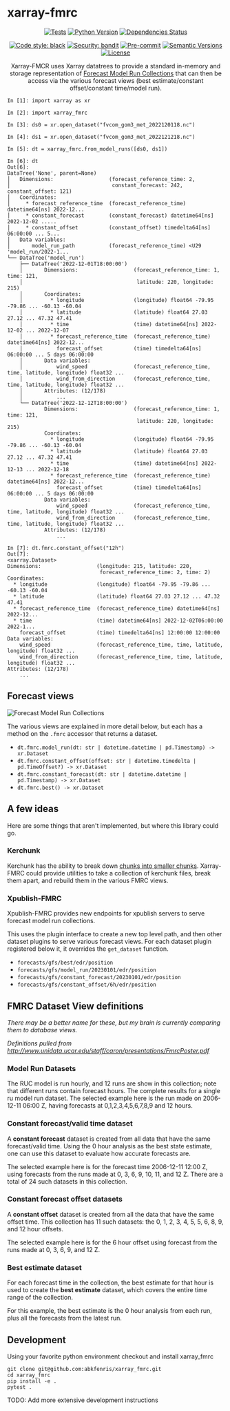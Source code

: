 # xarray-fmrc

<div align="center">

[![Tests](https://github.com/abkfenris/xarray_fmrc/actions/workflows/build.yml/badge.svg)](https://github.com/abkfenris/xarray_fmrc/actions/workflows/build.yml)
[![Python Version](https://img.shields.io/pypi/pyversions/xarray_fmrc.svg)](https://pypi.org/project/xarray-fmrc/)
[![Dependencies Status](https://img.shields.io/badge/dependencies-up%20to%20date-brightgreen.svg)](https://github.com/abkfenris/xarray-fmrc/pulls?utf8=%E2%9C%93&q=is%3Apr%20author%3Aapp%2Fdependabot)

[![Code style: black](https://img.shields.io/badge/code%20style-black-000000.svg)](https://github.com/psf/black)
[![Security: bandit](https://img.shields.io/badge/security-bandit-green.svg)](https://github.com/PyCQA/bandit)
[![Pre-commit](https://img.shields.io/badge/pre--commit-enabled-brightgreen?logo=pre-commit&logoColor=white)](https://github.com/abkfenris/xarray-fmrc/blob/master/.pre-commit-config.yaml)
[![Semantic Versions](https://img.shields.io/badge/%20%20%F0%9F%93%A6%F0%9F%9A%80-semantic--versions-e10079.svg)](https://github.com/abkfenris/xarray-fmrc/releases)
[![License](https://img.shields.io/github/license/abkfenris/xarray_fmrc)](https://github.com/abkfenris/xarray_fmrc/blob/master/LICENSE)

Xarray-FMCR uses Xarray datatrees to provide a standard in-memory and storage representation of [Forecast Model Run Collections](http://www.unidata.ucar.edu/staff/caron/presentations/FmrcPoster.pdf) that can then be access via the various forecast views (best estimate/constant offset/constant time/model run).

</div>

```ipython
In [1]: import xarray as xr

In [2]: import xarray_fmrc

In [3]: ds0 = xr.open_dataset("fvcom_gom3_met_2022120118.nc")

In [4]: ds1 = xr.open_dataset("fvcom_gom3_met_2022121218.nc")

In [5]: dt = xarray_fmrc.from_model_runs([ds0, ds1])

In [6]: dt
Out[6]:
DataTree('None', parent=None)
│   Dimensions:                  (forecast_reference_time: 2,
│                                 constant_forecast: 242, constant_offset: 121)
│   Coordinates:
│     * forecast_reference_time  (forecast_reference_time) datetime64[ns] 2022-12...
│     * constant_forecast        (constant_forecast) datetime64[ns] 2022-12-02 .....
│     * constant_offset          (constant_offset) timedelta64[ns] 06:00:00 ... 5...
│   Data variables:
│       model_run_path           (forecast_reference_time) <U29 'model_run/2022-1...
└── DataTree('model_run')
    ├── DataTree('2022-12-01T18:00:00')
    │       Dimensions:                  (forecast_reference_time: 1, time: 121,
    │                                     latitude: 220, longitude: 215)
    │       Coordinates:
    │         * longitude                (longitude) float64 -79.95 -79.86 ... -60.13 -60.04
    │         * latitude                 (latitude) float64 27.03 27.12 ... 47.32 47.41
    │         * time                     (time) datetime64[ns] 2022-12-02 ... 2022-12-07
    │         * forecast_reference_time  (forecast_reference_time) datetime64[ns] 2022-12...
    │           forecast_offset          (time) timedelta64[ns] 06:00:00 ... 5 days 06:00:00
    │       Data variables:
    │           wind_speed               (forecast_reference_time, time, latitude, longitude) float32 ...
    │           wind_from_direction      (forecast_reference_time, time, latitude, longitude) float32 ...
    │       Attributes: (12/178)
    │           ...
    └── DataTree('2022-12-12T18:00:00')
            Dimensions:                  (forecast_reference_time: 1, time: 121,
                                          latitude: 220, longitude: 215)
            Coordinates:
              * longitude                (longitude) float64 -79.95 -79.86 ... -60.13 -60.04
              * latitude                 (latitude) float64 27.03 27.12 ... 47.32 47.41
              * time                     (time) datetime64[ns] 2022-12-13 ... 2022-12-18
              * forecast_reference_time  (forecast_reference_time) datetime64[ns] 2022-12...
                forecast_offset          (time) timedelta64[ns] 06:00:00 ... 5 days 06:00:00
            Data variables:
                wind_speed               (forecast_reference_time, time, latitude, longitude) float32 ...
                wind_from_direction      (forecast_reference_time, time, latitude, longitude) float32 ...
            Attributes: (12/178)
                ...

In [7]: dt.fmrc.constant_offset("12h")
Out[7]:
<xarray.Dataset>
Dimensions:                  (longitude: 215, latitude: 220,
                              forecast_reference_time: 2, time: 2)
Coordinates:
  * longitude                (longitude) float64 -79.95 -79.86 ... -60.13 -60.04
  * latitude                 (latitude) float64 27.03 27.12 ... 47.32 47.41
  * forecast_reference_time  (forecast_reference_time) datetime64[ns] 2022-12...
  * time                     (time) datetime64[ns] 2022-12-02T06:00:00 2022-1...
    forecast_offset          (time) timedelta64[ns] 12:00:00 12:00:00
Data variables:
    wind_speed               (forecast_reference_time, time, latitude, longitude) float32 ...
    wind_from_direction      (forecast_reference_time, time, latitude, longitude) float32 ...
Attributes: (12/178)
    ...
```

## Forecast views

![Forecast Model Run Collections](https://docs.unidata.ucar.edu/netcdf-java/current/userguide/images/netcdf-java/tutorial/feature_types/fmrc.png)

The various views are explained in more detail below, but each has a method on the `.fmrc` accessor that returns a dataset.

- `dt.fmrc.model_run(dt: str | datetime.datetime | pd.Timestamp) -> xr.Dataset`
- `dt.fmrc.constant_offset(offset: str | datetime.timedelta | pd.TimeOffset?) -> xr.Dataset`
- `dt.fmrc.constant_forecast(dt: str | datetime.datetime | pd.Timestamp) -> xr.Dataset`
- `dt.fmrc.best() -> xr.Dataset`

## A few ideas

Here are some things that aren't implemented, but where this library could go.

### Kerchunk

Kerchunk has the ability to break down [chunks into smaller chunks](https://fsspec.github.io/kerchunk/reference.html#kerchunk.utils.subchunk). Xarray-FMRC could provide utilities to take a collection of kerchunk files, break them apart, and rebuild them in the various FMRC views.

### Xpublish-FMRC

Xpublish-FMRC provides new endpoints for xpublish servers to serve forecast model run collections.

This uses the plugin interface to create a new top level path, and then other dataset plugins to serve various forecast views. For each dataset plugin registered below it, it overrides the `get_dataset` function.

- `forecasts/gfs/best/edr/position`
- `forecasts/gfs/model_run/20230101/edr/position`
- `forecasts/gfs/constant_forecast/20230101/edr/position`
- `forecasts/gfs/constant_offset/6h/edr/position`


## FMRC Dataset View definitions

_There may be a better name for these, but my brain is currently comparing them to database views._

_Definitions pulled from http://www.unidata.ucar.edu/staff/caron/presentations/FmrcPoster.pdf_

### Model Run Datasets

The RUC model is run hourly, and 12 runs are show
in this collection; note that different runs contain
forecast hours. The complete results for a single ru
model run dataset.
The selected example here is the run made on
2006-12-11 06:00 Z, having forecasts at
0,1,2,3,4,5,6,7,8,9 and 12 hours.

### Constant forecast/valid time dataset

A __constant forecast__ dataset is created from all data that have the same forecast/valid time. Using the 0 hour analysis as the best state estimate, one can use this dataset to evaluate how accurate forecasts are.

The selected example here is for the forecast time 2006-12-11 12:00 Z, using forecasts from the runs made at 0, 3, 6, 9, 10, 11, and 12 Z. There are a total of 24 such datasets in this collection.

### Constant forecast offset datasets

A __constant offset__ dataset is created from all the data that have the same offset time. This collection has 11 such datasets: the 0, 1, 2, 3, 4, 5, 5, 6, 8, 9, and 12 hour offsets.

The selected example here is for the 6 hour offset using forecast from the runs made at 0, 3, 6, 9, and 12 Z.

### Best estimate dataset

For each forecast time in the collection, the best estimate for that hour is used to create the __best estimate__ dataset, which covers the entire time range of the collection.

For this example, the best estimate is the 0 hour analysis from each run, plus all the forecasts from the latest run.

## Development

Using your favorite python environment checkout and install xarray_fmrc

```console
git clone git@github.com:abkfenris/xarray_fmrc.git
cd xarray_fmrc
pip install -e .
pytest .
```

TODO: Add more extensive development instructions
